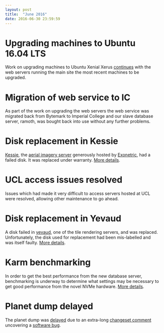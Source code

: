 ```yaml
---
layout: post
title:  "June 2016"
date: 2016-06-30 23:59:59
---
```


# Upgrading machines to Ubuntu 16.04 LTS

Work on upgrading machines to Ubuntu Xenial Xerus  [continues](https://github.com/openstreetmap/operations/issues/81) with the web servers running the main site the most recent machines to be upgraded.

# Migration of web service to IC

As part of the work on upgrading the web servers the web service was migrated back from Bytemark to Imperial College and our slave database server, ramoth, was bought back into use without any further problems.

# Disk replacement in Kessie

[Kessie](https://hardware.openstreetmap.org/servers/kessie.openstreetmap.org/), the [aerial imagery server](http://wiki.openstreetmap.org/wiki/Aerial_imagery#Imagery_hosted_on_OSM_servers:) generously hosted by [Exonetric](http://www.exonetric.com/), had a failed disk. It was replaced under warranty. [More details](https://github.com/openstreetmap/operations/issues/74).

# UCL access issues resolved

Issues which had made it very difficult to access servers hosted at UCL were resolved, allowing other maintenance to go ahead.

# Disk replacement in Yevaud

A disk failed in [yevaud](https://hardware.openstreetmap.org/servers/yevaud.openstreetmap.org/), one of the tile rendering servers, and was replaced. Unfortunately, the disk used for replacement had been mis-labelled and was itself faulty. [More details](https://github.com/openstreetmap/operations/issues/57).

# Karm benchmarking

In order to get the best performance from the new database server, benchmarking is underway to determine what settings may be necessary to get good performance from the novel NVMe hardware. [More details](https://github.com/openstreetmap/operations/issues/78).

# Planet dump delayed

The planet dump was [delayed](https://twitter.com/OSM_Tech/status/740544018774413313) due to an extra-long [changeset comment](http://www.openstreetmap.org/changeset/39766630) uncovering a [software bug](https://github.com/zerebubuth/planet-dump-ng/commit/e427d7bc2d08515b4631de1edf9d22fb0e22cfdf).
